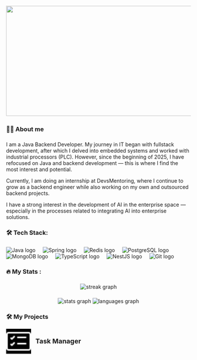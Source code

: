 <br clear="both">

<div align="center">
  <img height="300" width="600" src="https://user-images.githubusercontent.com/74038190/225813708-98b745f2-7d22-48cf-9150-083f1b00d6c9.gif"  />
</div>

###

<h3 align="left">👩‍💻 About me </h3>

###

I am a Java Backend Developer. My journey in IT began with fullstack development, after which I delved into embedded systems and worked with industrial processors (PLC). However, since the beginning of 2025, I have refocused on Java and backend development — this is where I find the most interest and potential.

Currently, I am doing an internship at DevsMentoring, where I continue to grow as a backend engineer while also working on my own and outsourced backend projects.

I have a strong interest in the development of AI in the enterprise space — especially in the processes related to integrating AI into enterprise solutions.



###

<h3 align="left">🛠 Tech Stack:</h3>

###

<div align="left">
  <img src="https://cdn.jsdelivr.net/gh/devicons/devicon/icons/java/java-original.svg" height="40" alt="Java logo" />
  <img width="12" />
  <img src="https://profilinator.rishav.dev/skills-assets/springio-icon.svg" height="40" alt="Spring logo" />
  <img width="12" />
  <img src="https://profilinator.rishav.dev/skills-assets/redis-original-wordmark.svg" height="40" alt="Redis logo" />
  <img width="12" />
  <img src="https://cdn.jsdelivr.net/gh/devicons/devicon/icons/postgresql/postgresql-original.svg" height="40" alt="PostgreSQL logo" />
  <img width="12" />
  <img src="https://cdn.jsdelivr.net/gh/devicons/devicon/icons/mongodb/mongodb-original.svg" height="40" alt="MongoDB logo" />
  <img width="12" />
  <img src="https://cdn.jsdelivr.net/gh/devicons/devicon/icons/typescript/typescript-original.svg" height="40" alt="TypeScript logo" />
  <img width="12" />
  <img src="https://profilinator.rishav.dev/skills-assets/nestjs.svg" height="40" alt="NestJS logo" />
  <img width="12" />
  <img src="https://cdn.jsdelivr.net/gh/devicons/devicon/icons/git/git-original.svg" height="40" alt="Git logo" />
</div>


###

<h3 align="left">🔥 My Stats :</h3>

###

<div align="center">
  <img src="https://streak-stats.demolab.com?user=desser2002&locale=en&mode=daily&theme=dark&hide_border=false&border_radius=5&order=3" height="220" alt="streak graph"  />
</div>

###

<div align="center">
  <img src="https://github-readme-stats.vercel.app/api?username=desser2002&hide_title=false&hide_rank=true&show_icons=true&include_all_commits=true&count_private=true&disable_animations=false&theme=dracula&locale=en&hide_border=false&order=1" height="150" alt="stats graph"  />
  <img src="https://github-readme-stats.vercel.app/api/top-langs?username=desser2002&locale=en&hide_title=false&layout=compact&card_width=320&langs_count=5&theme=dracula&hide_border=false&order=2" height="150" alt="languages graph"  />
</div>

###

### 🛠️ My Projects

<a href="https://github.com/desser2002/TaskManager" target="_blank" style="text-decoration: none; color: inherit;">
  <img alt="task manager" src="./card-checklist.svg" height="68" align="left" style="filter: invert(1); margin-right: 12px;" />
  <span style="line-height: 68px; vertical-align: middle; font-size: 18px; font-weight: bold;">Task Manager</span>
</a>
